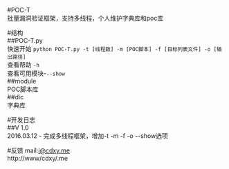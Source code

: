 #POC-T  
批量漏洞验证框架，支持多线程，个人维护字典库和poc库  
  
#结构  
##POC-T.py  
快速开始 `python POC-T.py -t [线程数] -m [POC脚本] -f [目标列表文件] -o [输出路径]`  
查看帮助 `-h`  
查看可用模块-`--show`  
##module  
POC脚本库  
##dic  
字典库  
  
#开发日志  
##V 1.0  
2016.03.12 - 完成多线程框架，增加-t -m -f -o --show选项  

#反馈
mail:i@cdxy.me  
http://www/cdxy/.me  
